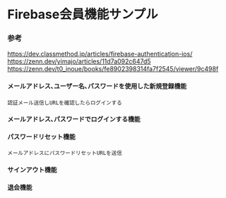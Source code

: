 # Firebase会員機能サンプル
### 参考
https://dev.classmethod.jp/articles/firebase-authentication-ios/
https://zenn.dev/yimajo/articles/11d7a092c647d5
https://zenn.dev/t0_inoue/books/fe8902398314fa7f2545/viewer/9c498f
#### メールアドレス､ユーザー名､パスワードを使用した新規登録機能
    認証メール送信しURLを確認したらログインする
#### メールアドレス､パスワードでログインする機能

#### パスワードリセット機能
    メールアドレスにパスワードリセットURLを送信
#### サインアウト機能

#### 退会機能
